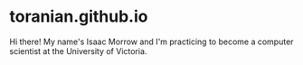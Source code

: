 # toranian.github.io
Hi there! My name's Isaac Morrow and I'm practicing to become a computer scientist at the University of Victoria.
